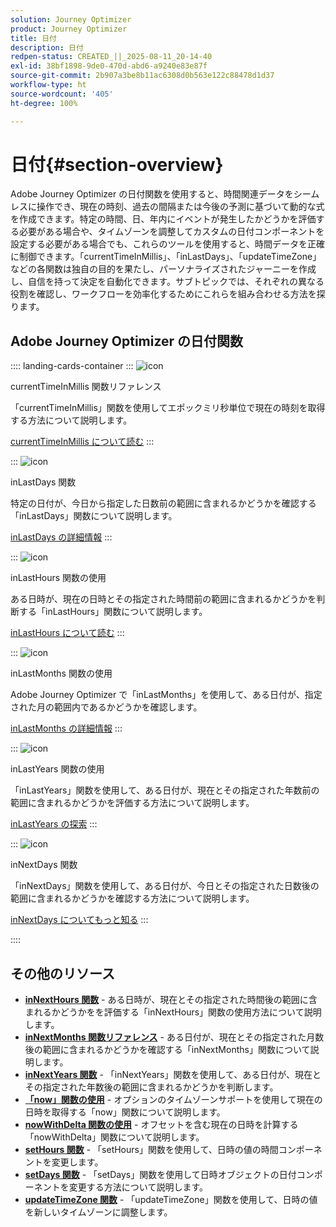 ```yaml
---
solution: Journey Optimizer
product: Journey Optimizer
title: 日付
description: 日付
redpen-status: CREATED_||_2025-08-11_20-14-40
exl-id: 38bf1898-9de0-470d-abd6-a9240e83e87f
source-git-commit: 2b907a3be8b11ac6308d0b563e122c88478d1d37
workflow-type: ht
source-wordcount: '405'
ht-degree: 100%

---
```


# 日付{#section-overview}

Adobe Journey Optimizer の日付関数を使用すると、時間関連データをシームレスに操作でき、現在の時刻、過去の間隔または今後の予測に基づいて動的な式を作成できます。特定の時間、日、年内にイベントが発生したかどうかを評価する必要がある場合や、タイムゾーンを調整してカスタムの日付コンポーネントを設定する必要がある場合でも、これらのツールを使用すると、時間データを正確に制御できます。「currentTimeInMillis」、「inLastDays」、「updateTimeZone」などの各関数は独自の目的を果たし、パーソナライズされたジャーニーを作成し、自信を持って決定を自動化できます。サブトピックでは、それぞれの異なる役割を確認し、ワークフローを効率化するためにこれらを組み合わせる方法を探ります。

## Adobe Journey Optimizer の日付関数

:::: landing-cards-container
:::
![icon](https://cdn.experienceleague.adobe.com/icons/code-branch.svg?lang=ja)

currentTimeInMillis 関数リファレンス

「currentTimeInMillis」関数を使用してエポックミリ秒単位で現在の時刻を取得する方法について説明します。

[currentTimeInMillis について読む](../using/building-journeys/functions/functioncurrenttimeinmillis.md)
:::

:::
![icon](https://cdn.experienceleague.adobe.com/icons/code-branch.svg?lang=ja)

inLastDays 関数

特定の日付が、今日から指定した日数前の範囲に含まれるかどうかを確認する「inLastDays」関数について説明します。

[inLastDays の詳細情報](../using/building-journeys/functions/functioninlastdays.md)
:::

:::
![icon](https://cdn.experienceleague.adobe.com/icons/code-branch.svg?lang=ja)

inLastHours 関数の使用

ある日時が、現在の日時とその指定された時間前の範囲に含まれるかどうかを判断する「inLastHours」関数について説明します。

[inLastHours について読む](../using/building-journeys/functions/functioninlasthours.md)
:::

:::
![icon](https://cdn.experienceleague.adobe.com/icons/code-branch.svg?lang=ja)

inLastMonths 関数の使用

Adobe Journey Optimizer で「inLastMonths」を使用して、ある日付が、指定された月の範囲内であるかどうかを確認します。

[inLastMonths の詳細情報](../using/building-journeys/functions/functioninlastmonths.md)
:::

:::
![icon](https://cdn.experienceleague.adobe.com/icons/code-branch.svg?lang=ja)

inLastYears 関数の使用

「inLastYears」関数を使用して、ある日付が、現在とその指定された年数前の範囲に含まれるかどうかを評価する方法について説明します。

[inLastYears の探索](../using/building-journeys/functions/functioninlastyears.md)
:::

:::
![icon](https://cdn.experienceleague.adobe.com/icons/code-branch.svg?lang=ja)

inNextDays 関数

「inNextDays」関数を使用して、ある日付が、今日とその指定された日数後の範囲に含まれるかどうかを確認する方法について説明します。

[inNextDays についてもっと知る](../using/building-journeys/functions/functioninnextdays.md)
:::

::::


## その他のリソース

- **[inNextHours 関数](../using/building-journeys/functions/functioninnexthours.md)** - ある日時が、現在とその指定された時間後の範囲に含まれるかどうかをを評価する「inNextHours」関数の使用方法について説明します。
- **[inNextMonths 関数リファレンス](../using/building-journeys/functions/functioninnextmonths.md)** - ある日付が、現在とその指定された月数後の範囲に含まれるかどうかを確認する「inNextMonths」関数について説明します。
- **[inNextYears 関数](../using/building-journeys/functions/functioninnextyears.md)** - 「inNextYears」関数を使用して、ある日付が、現在とその指定された年数後の範囲に含まれるかどうかを判断します。
- **[「now」関数の使用](../using/building-journeys/functions/functionnow.md)** - オプションのタイムゾーンサポートを使用して現在の日時を取得する「now」関数について説明します。
- **[nowWithDelta 関数の使用](../using/building-journeys/functions/functionnowwithdelta.md)** - オフセットを含む現在の日時を計算する「nowWithDelta」関数について説明します。
- **[setHours 関数](../using/building-journeys/functions/functionsethours.md)** - 「setHours」関数を使用して、日時の値の時間コンポーネントを変更します。
- **[setDays 関数](../using/building-journeys/functions/functionsetdays.md)** - 「setDays」関数を使用して日時オブジェクトの日付コンポーネントを変更する方法について説明します。
- **[updateTimeZone 関数](../using/building-journeys/functions/functionupdatetimezone.md)** - 「updateTimeZone」関数を使用して、日時の値を新しいタイムゾーンに調整します。
